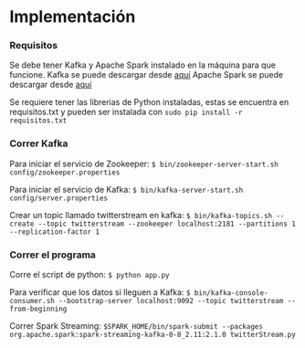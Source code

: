 # Implementación

### Requisitos

Se debe tener Kafka y Apache Spark instalado en la máquina para que funcione.
Kafka se puede descargar desde [aquí]( https://kafka.apache.org/downloads.html)
Apache Spark se puede descargar desde [aquí](https://spark.apache.org/downloads.html)

Se requiere tener las librerias de Python instaladas, estas se encuentra en requisitos.txt y pueden ser instalada con `sudo pip install -r requisitos.txt`

### Correr Kafka
Para iniciar el servicio de Zookeeper:
`$ bin/zookeeper-server-start.sh config/zookeeper.properties`

Para iniciar el servicio de Kafka:
`$ bin/kafka-server-start.sh config/server.properties`

Crear un topic llamado twitterstream en kafka:
`$ bin/kafka-topics.sh --create --topic twitterstream --zookeeper localhost:2181 --partitions 1 --replication-factor 1`

### Correr el programa
Corre el script de python:
`$ python app.py`

Para verificar que los datos si lleguen a Kafka:
`$ bin/kafka-console-consumer.sh --bootstrap-server localhost:9092 --topic twitterstream --from-beginning`

Correr Spark Streaming:
`$SPARK_HOME/bin/spark-submit --packages org.apache.spark:spark-streaming-kafka-0-8_2.11:2.1.0 twitterStream.py`
